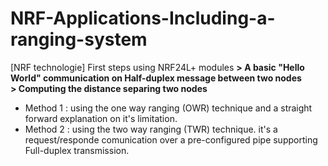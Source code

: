 # NRF-Applications-Including-a-ranging-system
 [NRF technologie] First steps using NRF24L+ modules 
 **> A basic "Hello World" communication on Half-duplex message between two nodes**  
 **> Computing the distance separing two nodes**  
 - Method 1 : using the one way ranging (OWR) technique and a straight forward explanation on it's limitation. 
 - Method 2 : using the two way ranging (TWR) technique. it's a request/responde comunication over a pre-configured pipe supporting Full-duplex transmission.
